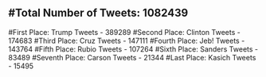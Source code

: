 #Total Number of Tweets: 1082439 
---
#First Place: Trump Tweets - 389289
#Second Place: Clinton Tweets - 174683
#Third Place: Cruz Tweets - 147111
#Fourth Place: Jeb! Tweets - 143764
#Fifth Place: Rubio Tweets - 107264
#Sixth Place: Sanders Tweets - 83489
#Seventh Place: Carson Tweets - 21344
#Last Place: Kasich Tweets - 15495
